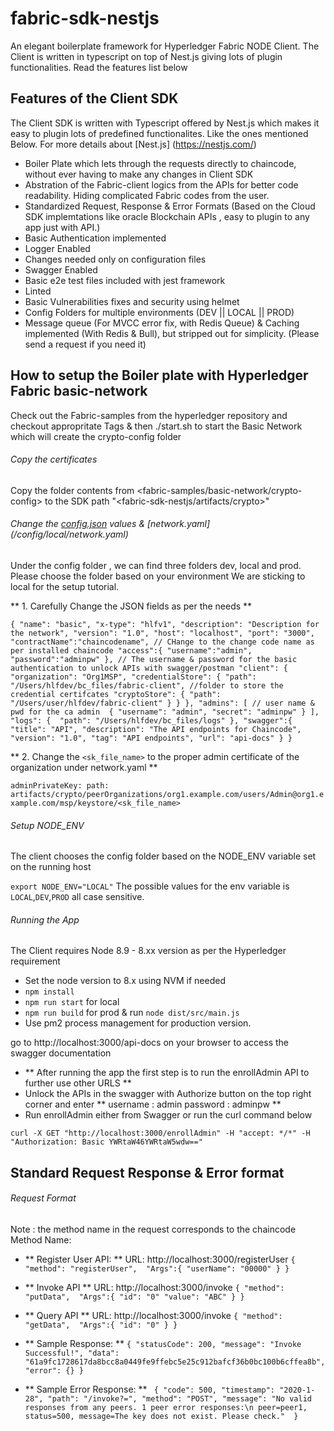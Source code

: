 # fabric-sdk-nestjs
An elegant boilerplate framework for Hyperledger Fabric NODE Client. The Client is written in typescript on top of Nest.js giving lots of plugin functionalities. Read the features list below

## Features of the Client SDK
The Client SDK is written with Typescript offered by Nest.js which makes it easy to plugin lots of predefined functionalites.
Like the ones mentioned Below.
For more details about [Nest.js] (https://nestjs.com/)
- Boiler Plate which lets through the requests directly to chaincode, without ever having to make any changes in Client SDK
- Abstration of the Fabric-client logics from the APIs for better code readability. Hiding complicated Fabric codes from the user.
- Standardized Request, Response & Error Formats (Based on the Cloud SDK implemtations like oracle Blockchain APIs , easy to plugin to any app just with API.)
- Basic Authentication implemented
- Logger Enabled
- Changes needed only on configuration files
- Swagger Enabled
- Basic e2e test files included with jest framework
- Linted
- Basic Vulnerabilities fixes and security using helmet
- Config Folders for multiple environments (DEV || LOCAL || PROD)
- Message queue (For MVCC error fix, with Redis Queue) & Caching implemented (With Redis & Bull), but stripped out for simplicity. (Please send a request if you need it)

## How to setup the Boiler plate with Hyperledger Fabric basic-network

Check out the Fabric-samples from the hyperledger repository and checkout appropritate Tags & then ./start.sh to start the Basic Network which will create the crypto-config folder

###### Copy the certificates

Copy the folder contents from <fabric-samples/basic-network/crypto-config> to the SDK path "<fabric-sdk-nestjs/artifacts/crypto>"

###### Change the [config.json](/config/local/config.yaml) values & [network.yaml] (/config/local/network.yaml)

Under the config folder , we can find three folders dev, local and prod.
Please choose the folder based on your environment
We are sticking to local for the setup tutorial.

** 1. Carefully Change the JSON fields as per the needs **

`
{
   "name": "basic",
   "x-type": "hlfv1",
   "description": "Description for the network",
   "version": "1.0",
   "host": "localhost",
   "port": "3000",
   "contractName":"chaincodename", // CHange to the change code name as per installed chaincode
   "access":{
      "username":"admin",
      "password":"adminpw"
   }, // The username & password for the basic authentication to unlock APIs with swagger/postman
   "client": {
      "organization": "Org1MSP",
      "credentialStore": {
        "path": "/Users/hlfdev/bc_files/fabric-client", //folder to store the credential certifcates
        "cryptoStore": {
            "path": "/Users/user/hlfdev/fabric-client"
         }
      }
   },
   "admins": [ // user name & pwd for the ca admin 
      {
        "username": "admin",
        "secret": "adminpw"
      }
   ],
   "logs": { 
        "path": "/Users/hlfdev/bc_files/logs"
   },
    "swagger":{
        "title": "API",
        "description": "The API endpoints for Chaincode",
        "version": "1.0",
        "tag": "API endpoints",
        "url": "api-docs"
    }
}
`

** 2. Change the `<sk_file_name>` to the proper admin certificate of the organization under network.yaml **

`
 adminPrivateKey:
      path: artifacts/crypto/peerOrganizations/org1.example.com/users/Admin@org1.example.com/msp/keystore/<sk_file_name>
`      


###### Setup NODE_ENV

The client chooses the config folder based on the NODE_ENV variable set on the running host

`
export NODE_ENV="LOCAL"
`
The possible values for the env variable is `LOCAL`,`DEV`,`PROD` all case sensitive.

###### Running the App

The Client requires Node 8.9 - 8.xx version as per the Hyperledger requirement

- Set the node version to 8.x using NVM if needed
- `npm install`
- `npm run start` for local
- `npm run build` for prod & run `node dist/src/main.js` 
- Use pm2 process management for production version.

go to http://localhost:3000/api-docs on your browser to access the swagger documentation

- ** After running the app the first step is to run the enrollAdmin API to further use other URLS **
- Unlock the APIs in the swagger with Authorize button on the top right corner
 and enter 
 **
 username : admin
 password : adminpw
**
- Run enrollAdmin either from Swagger or run the curl command below

`
curl -X GET "http://localhost:3000/enrollAdmin" -H "accept: */*" -H "Authorization: Basic YWRtaW46YWRtaW5wdw=="
`

## Standard Request Response & Error format

###### Request Format

Note : the method name in the request corresponds to the chaincode Method Name:

- ** Register User API: **
URL: http://localhost:3000/registerUser
    `
    {
        "method": "registerUser", 
        "Args":{
            "userName": "00000"
        }
    }
    `


- ** Invoke API **
URL: http://localhost:3000/invoke
    `
    {
        "method": "putData", 
        "Args":{
            "id": "0"
            "value": "ABC"
        }
    }
`

- ** Query API **
URL: http://localhost:3000/invoke
    `
    {
        "method": "getData", 
        "Args":{
            "id": "0"
        }
    }
    `

- ** Sample Response: **
  ` {
        "statusCode": 200,
        "message": "Invoke Successful!", "data":
        "61a9fc1728617da8bcc8a0449fe9ffebc5e25c912bafcf36b0bc100b6cffea8b", "error": {}
    }
    `


- ** Sample Error Response: **
  ` 
    {
        "code": 500,
        "timestamp": "2020-1-28",
        "path": "/invoke?=",
        "method": "POST",
        "message": "No valid responses from any peers. 1 peer error responses:\n
        peer=peer1, status=500, message=The key does not exist. Please check." 
    }
    `